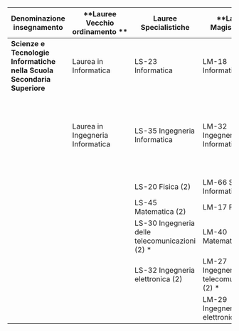 | **Denominazione insegnamento**                                          | **Lauree Vecchio ordinamento **  | **Lauree Specialistiche**                       | **Lauree Magistrali **                          | **Requisiti Minimi Crediti **                                                      |
| ----------------------------------------------------------------------- | -------------------------------- | ----------------------------------------------- | ----------------------------------------------- | ---------------------------------------------------------------------------------- |
| **Scienze e Tecnologie Informatiche nella Scuola Secondaria Superiore** | Laurea in Informatica            | LS-23 Informatica                               | LM-18 Informatica                               | \-1                                                                                |
|                                                                         | Laurea in Ingegneria Informatica | LS-35 Ingegneria Informatica                    | LM-32 Ingegneria Informatica                    | (2) Con almeno 60 crediti nei settori scientifico disciplinari INF/01 o ING-INF/05 |
|                                                                         |                                  | LS-20 Fisica (2)                                | LM-66 Sicurezza Informatica                     |                                                                                    |
|                                                                         |                                  | LS-45 Matematica (2)                            | LM-17 Fisica (2)                                |                                                                                    |
|                                                                         |                                  | LS-30 Ingegneria delle telecomunicazioni (2) \* | LM-40 Matematica (2)                            |                                                                                    |
|                                                                         |                                  | LS-32 Ingegneria elettronica (2)                | LM-27 Ingegneria delle telecomunicazioni (2) \* |                                                                                    |
|                                                                         |                                  |                                                 | LM-29 Ingegneria elettronica (2)                |                                                                                    |